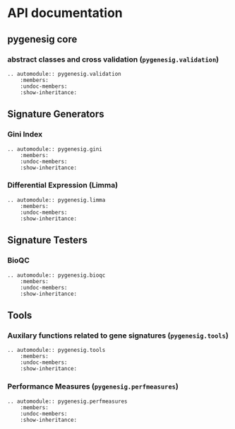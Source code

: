 # API documentation

## pygenesig core
### abstract classes and cross validation (`pygenesig.validation`)
```eval_rst
.. automodule:: pygenesig.validation
    :members:
    :undoc-members:
    :show-inheritance:
```

## Signature Generators 
### Gini Index

```eval_rst
.. automodule:: pygenesig.gini
    :members:
    :undoc-members:
    :show-inheritance:
```

### Differential Expression (Limma)

```eval_rst
.. automodule:: pygenesig.limma
    :members:
    :undoc-members:
    :show-inheritance:
```

## Signature Testers

### BioQC

```eval_rst
.. automodule:: pygenesig.bioqc
    :members:
    :undoc-members:
    :show-inheritance:
```

## Tools
### Auxilary functions related to gene signatures (`pygenesig.tools`) 
```eval_rst
.. automodule:: pygenesig.tools
    :members:
    :undoc-members:
    :show-inheritance:
```

### Performance Measures (`pygenesig.perfmeasures`)

```eval_rst
.. automodule:: pygenesig.perfmeasures
    :members:
    :undoc-members:
    :show-inheritance:
```



